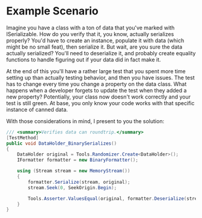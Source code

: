 # Example Scenario

Imagine you have a class with a ton of data that you've marked with ISerializable. How do you verify that it, you know, actually serializes properly? You'd have to create an instance, populate it with data (which might be no small feat), then serialize it. But wait, are you sure the data actually serialized? You'll need to deserialize it, and probably create equality functions to handle figuring out if your data did in fact make it.

At the end of this you'll have a rather large test that you spent more time setting up than actually testing behavior, and then you have issues. The test has to change every time you change a property on the data class. What happens when a developer forgets to update the test when they added a new property? Potentially, your class now doesn't work correctly and your test is still green. At base, you only know your code works with that specific instance of canned data.

With those considerations in mind, I present to you the solution:

```c#
/// <summary>Verifies data can roundtrip.</summary>
[TestMethod]
public void DataHolder_BinarySerializes()
{
    DataHolder original = Tools.Randomizer.Create<DataHolder>();
    IFormatter formatter = new BinaryFormatter();

    using (Stream stream = new MemoryStream())
    {
        formatter.Serialize(stream, original);
        stream.Seek(0, SeekOrigin.Begin);

        Tools.Asserter.ValuesEqual(original, formatter.Deserialize(stream));
    }
}
```
